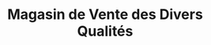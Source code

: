 ---
title: "Magasin de Vente des Divers Qualités"
url: /macenta/magasin-de-vente-des-divers-qualites/
shop: commodité
---